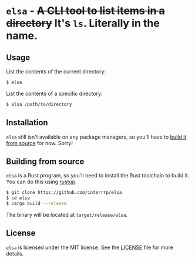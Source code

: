 # `elsa` - ~~A CLI tool to list items in a directory~~ It's `ls`. Literally in the name.

## Usage

List the contents of the current directory:

```bash
$ elsa
```

List the contents of a specific directory:

```bash
$ elsa /path/to/directory
```

## Installation

`elsa` still isn't available on any package managers, so you'll have to [build
it from source](#building-from-source) for now. Sorry!

## Building from source

`elsa` is a Rust program, so you'll need to install the Rust toolchain to build
it. You can do this using [rustup](https://rustup.rs/).

```bash
$ git clone https://github.com/interrrp/elsa
$ cd elsa
$ cargo build --release
```

The binary will be located at `target/release/elsa`.

## License

`elsa` is licensed under the MIT license. See the [LICENSE](LICENSE) file for
more details.
